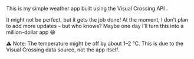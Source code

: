 This is my simple weather app built using the Visual Crossing API
.

It might not be perfect, but it gets the job done!
At the moment, I don’t plan to add more updates – but who knows? Maybe one day I’ll turn this into a million-dollar app 😄

⚠️ Note:
The temperature might be off by about 1–2 °C. This is due to the Visual Crossing data source, not the app itself.
